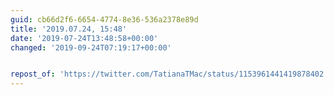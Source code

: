 ```yaml
---
guid: cb66d2f6-6654-4774-8e36-536a2378e89d
title: '2019.07.24, 15:48'
date: '2019-07-24T13:48:58+00:00'
changed: '2019-09-24T07:19:17+00:00'


repost_of: 'https://twitter.com/TatianaTMac/status/1153961441419878402'
---
```


